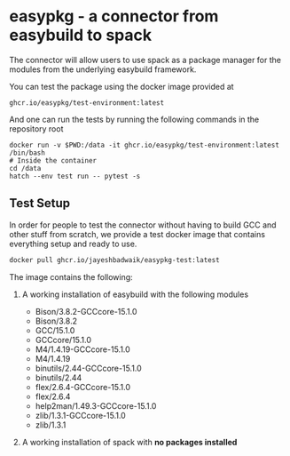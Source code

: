 <!--
- SPDX-License-Identifier: Apache-2.0
- Copyright (C) 2025 Jayesh Badwaik <j.badwaik@fz-juelich.de>
-->

# easypkg - a connector from easybuild to spack

The connector will allow users to use spack as a package manager for the modules
from the underlying easybuild framework.

You can test the package using the docker image provided at

```
ghcr.io/easypkg/test-environment:latest
```

And one can run the tests by running the following commands in the repository
root

```
docker run -v $PWD:/data -it ghcr.io/easypkg/test-environment:latest /bin/bash
# Inside the container
cd /data
hatch --env test run -- pytest -s
```



## Test Setup

In order for people to test the connector without having to build GCC and other
stuff from scratch, we provide a test docker image that contains everything
setup and ready to use.

```bash
docker pull ghcr.io/jayeshbadwaik/easypkg-test:latest
```

The image contains the following:
1. A working installation of easybuild with the following modules
   - Bison/3.8.2-GCCcore-15.1.0
   - Bison/3.8.2
   - GCC/15.1.0
   - GCCcore/15.1.0
   - M4/1.4.19-GCCcore-15.1.0
   - M4/1.4.19
   - binutils/2.44-GCCcore-15.1.0
   - binutils/2.44
   - flex/2.6.4-GCCcore-15.1.0
   - flex/2.6.4
   - help2man/1.49.3-GCCcore-15.1.0
   - zlib/1.3.1-GCCcore-15.1.0
   - zlib/1.3.1

2. A working installation of spack with **no packages installed**



















